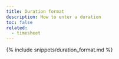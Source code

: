 ```yaml
---
title: Duration format
description: How to enter a duration
toc: false
related:
  - timesheet
---
```


{% include snippets/duration_format.md %}
 
